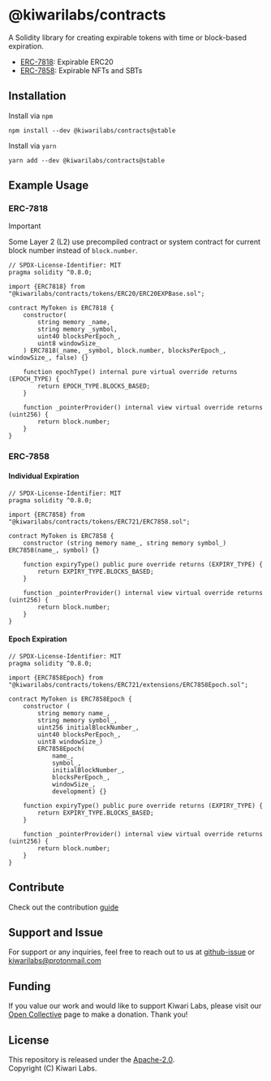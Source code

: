 # @kiwarilabs/contracts

A Solidity library for creating expirable tokens with time or block-based expiration.

- [ERC-7818](https://eips.ethereum.org/EIPS/eip-7818): Expirable ERC20
- [ERC-7858](https://eips.ethereum.org/EIPS/eip-7858): Expirable NFTs and SBTs

## Installation

Install via `npm`
``` shell
npm install --dev @kiwarilabs/contracts@stable
```
Install via `yarn`
``` shell
yarn add --dev @kiwarilabs/contracts@stable
```

## Example Usage

### ERC-7818

> [!IMPORTANT]
>  Some Layer 2 (L2) use precompiled contract or system contract for current block number instead of `block.number`.

```solidity
// SPDX-License-Identifier: MIT
pragma solidity ^0.8.0;

import {ERC7818} from "@kiwarilabs/contracts/tokens/ERC20/ERC20EXPBase.sol";

contract MyToken is ERC7818 {
    constructor(
        string memory _name,
        string memory _symbol,
        uint40 blocksPerEpoch_,
        uint8 windowSize_
    ) ERC7818(_name, _symbol, block.number, blocksPerEpoch_, windowSize_, false) {}

    function epochType() internal pure virtual override returns (EPOCH_TYPE) {
        return EPOCH_TYPE.BLOCKS_BASED;
    }

    function _pointerProvider() internal view virtual override returns (uint256) {
        return block.number;
    }
}
```

### ERC-7858

#### Individual Expiration

``` Solidity
// SPDX-License-Identifier: MIT
pragma solidity ^0.8.0;

import {ERC7858} from "@kiwarilabs/contracts/tokens/ERC721/ERC7858.sol";

contract MyToken is ERC7858 {
    constructor (string memory name_, string memory symbol_) ERC7858(name_, symbol) {}

    function expiryType() public pure override returns (EXPIRY_TYPE) {
        return EXPIRY_TYPE.BLOCKS_BASED;
    }

    function _pointerProvider() internal view virtual override returns (uint256) {
        return block.number;
    }
}
```

#### Epoch Expiration

``` Solidity
// SPDX-License-Identifier: MIT
pragma solidity ^0.8.0;

import {ERC7858Epoch} from "@kiwarilabs/contracts/tokens/ERC721/extensions/ERC7858Epoch.sol";

contract MyToken is ERC7858Epoch {
    constructor (
        string memory name_, 
        string memory symbol_, 
        uint256 initialBlockNumber_,
        uint40 blocksPerEpoch_,
        uint8 windowSize_)
        ERC7858Epoch(
            name_, 
            symbol_, 
            initialBlockNumber_,
            blocksPerEpoch_,
            windowSize_,
            development) {}

    function expiryType() public pure override returns (EXPIRY_TYPE) {
        return EXPIRY_TYPE.BLOCKS_BASED;
    }

    function _pointerProvider() internal view virtual override returns (uint256) {
        return block.number;
    }
}
```

## Contribute

Check out the contribution [guide](CONTRIBUTING.md)

## Support and Issue

For support or any inquiries, feel free to reach out to us at [github-issue](https://github.com/Kiwari-Labs/kiwari-labs-contracts/issues) or kiwarilabs@protonmail.com

## Funding

If you value our work and would like to support Kiwari Labs, please visit our [Open Collective](https://opencollective.com/kiwari-labs) page to make a donation. Thank you!

## License

This repository is released under the [Apache-2.0](LICENSE).  
Copyright (C) Kiwari Labs. 
